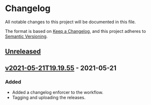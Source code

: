 # Changelog

All notable changes to this project will be documented in this file.

The format is based on [Keep a Changelog](https://keepachangelog.com/en/1.0.0/),
and this project adheres to [Semantic Versioning](https://semver.org/spec/v2.0.0.html).

## [Unreleased]

## [v2021-05-21T19.19.55] - 2021-05-21

### Added

-   Added a changelog enforcer to the workflow.
-   Tagging and uploading the releases.

[Unreleased]: https://github.com/DealerDotCom/web-integration-api-docs/compare/v2021-05-21T19.19.55...HEAD

[v2021-05-21T19.19.55]: https://github.com/DealerDotCom/web-integration-api-docs/compare/8ef1c4883802433513c46953ba517616bdbd4881...v2021-05-21T19.19.55
